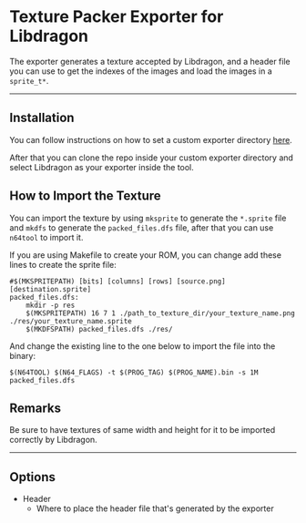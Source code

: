 # Texture Packer Exporter for Libdragon 

The exporter generates a texture accepted by Libdragon, and a header file you can use to get the indexes of the images and load the images in a ```sprite_t*```.

---

## Installation

You can follow instructions on how to set a custom exporter directory [here](https://www.codeandweb.com/texturepacker/documentation/custom-exporter#preparations).

After that you can clone the repo inside your custom exporter directory and select Libdragon as your exporter inside the tool.

## How to Import the Texture

You can import the texture by using ```mksprite``` to generate the ```*.sprite``` file and ```mkdfs``` to generate the ```packed_files.dfs``` file, after that you can use ```n64tool``` to import it.

If you are using Makefile to create your ROM, you can change add these lines to create the sprite file:

```
#$(MKSPRITEPATH) [bits] [columns] [rows] [source.png] [destination.sprite]
packed_files.dfs:
	mkdir -p res
	$(MKSPRITEPATH) 16 7 1 ./path_to_texture_dir/your_texture_name.png ./res/your_texture_name.sprite
	$(MKDFSPATH) packed_files.dfs ./res/
```

And change the existing line to the one below to import the file into the binary:

```
$(N64TOOL) $(N64_FLAGS) -t $(PROG_TAG) $(PROG_NAME).bin -s 1M packed_files.dfs
```

## Remarks

Be sure to have textures of same width and height for it to be imported correctly by Libdragon.

---
## Options

- Header
    - Where to place the header file that's generated by the exporter
